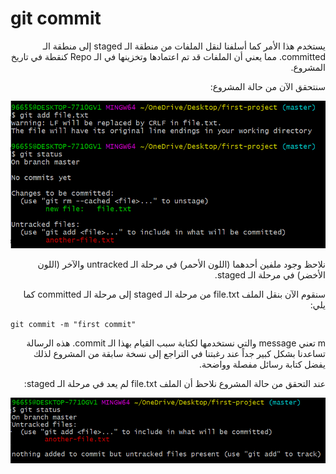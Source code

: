 # git commit

<div dir="rtl">
يستخدم هذا الأمر كما أسلفنا لنقل الملفات من منطقة الـ staged إلى منطقة الـ committed. مما يعني أن الملفات قد تم اعتمادها وتخزينها في الـ Repo كنقطة في تاريخ المشروع. 

سنتحقق الآن من حالة المشروع: 

![capture command prompt 2](Screenshots/Capture3.PNG)

نلاحظ وجود ملفين أحدهما (اللون الأحمر) في مرحلة الـ untracked والآخر (اللون الأخضر) في مرحلة الـ staged. 

سنقوم الآن بنقل الملف file.txt من مرحلة الـ staged إلى مرحلة الـ committed كما يلي: 

<div dir="ltr">

```
git commit -m "first commit"

```
</div>

m تعني message والتي نستخدمها لكتابة سبب القيام بهذا الـ commit. 
هذه الرسالة تساعدنا بشكل كبير جداً عند رغبتنا في التراجع إلى نسخة سابقة من المشروع لذلك يفضل كتابة رسائل مفصلة وواضحة. 

عند التحقق من حالة المشروع نلاحظ أن الملف file.txt لم يعد في مرحلة الـ staged: 

![capture command prompt 2](Screenshots/Capture4.PNG)


</div>